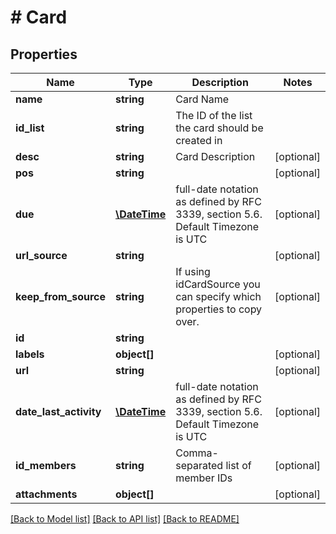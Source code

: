 # # Card

## Properties

Name | Type | Description | Notes
------------ | ------------- | ------------- | -------------
**name** | **string** | Card Name | 
**id_list** | **string** | The ID of the list the card should be created in | 
**desc** | **string** | Card Description | [optional] 
**pos** | **string** |  | [optional] 
**due** | [**\DateTime**](\DateTime.md) | full-date notation as defined by RFC 3339, section 5.6. Default Timezone is UTC | [optional] 
**url_source** | **string** |  | [optional] 
**keep_from_source** | **string** | If using idCardSource you can specify which properties to copy over. | [optional] 
**id** | **string** |  | 
**labels** | **object[]** |  | [optional] 
**url** | **string** |  | [optional] 
**date_last_activity** | [**\DateTime**](\DateTime.md) | full-date notation as defined by RFC 3339, section 5.6. Default Timezone is UTC | [optional] 
**id_members** | **string** | Comma-separated list of member IDs | [optional] 
**attachments** | **object[]** |  | [optional] 

[[Back to Model list]](../../README.md#documentation-for-models) [[Back to API list]](../../README.md#documentation-for-api-endpoints) [[Back to README]](../../README.md)


